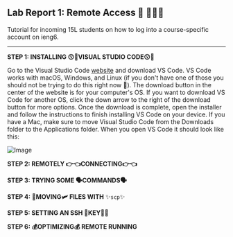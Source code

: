 
## Lab Report 1: Remote Access 🚗 💨💨💨 
Tutorial for incoming 15L students on how to log into a course-specific account on ieng6.

---

**STEP 1: INSTALLING 😗🤌VISUAL STUDIO CODE😗🤌**

Go to the Visual Studio Code [website](https://code.visualstudio.com/) and download VS Code. VS Code works with macOS, Windows, and Linux (if you don't have one of those you should not be trying to do this right now 🗿). The download button in the center of the website is for your computer's OS. If you want to download VS Code for another OS, click the down arrow to the right of the download button for more options. Once the download is complete, open the installer and follow the instructions to finish installing VS Code on your device. If you have a Mac, make sure to move Visual Studio Code from the Downloads folder to the Applications folder. When you open VS Code it should look like this:

![Image](https://user-images.githubusercontent.com/79061216/149404740-201fe7fe-f7e6-435d-a5e8-fc8e390ebb32.png)     


     
     

**STEP 2: REMOTELY 👉👈CONNECTING👉👈**

**STEP 3: TRYING SOME 🗣COMMANDS🗣**

**STEP 4: 🛫MOVING🛩 FILES WITH** ✨`scp`✨

**STEP 5: SETTING AN SSH 🔑KEY🔑🏦**

**STEP 6: 💰OPTIMIZING💰 REMOTE RUNNING**
